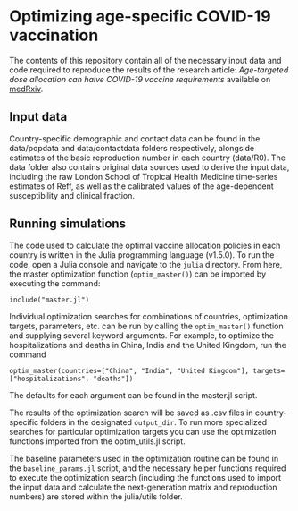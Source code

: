# Optimizing age-specific COVID-19 vaccination

The contents of this repository contain all of the necessary input data and code required to reproduce the results of the research article: *Age-targeted dose allocation can halve COVID-19 vaccine requirements* available on [medRxiv](https://www.medrxiv.org/content/10.1101/2020.10.08.20208108v1).

## Input data

Country-specific demographic and contact data can be found in the data/popdata and data/contactdata folders respectively, alongside estimates of the basic reproduction number in each country (data/R0). The data folder also contains original data sources used to derive the input data, including the raw London School of Tropical Health Medicine time-series estimates of Reff, as well as the calibrated values of the age-dependent susceptibility and clinical fraction.

## Running simulations

The code used to calculate the optimal vaccine allocation policies in each country is written in the Julia programming language (v1.5.0). To run the code, open a Julia console and navigate to the `julia` directory. From here, the master optimization function (`optim_master()`) can be imported by executing the command: 

`include("master.jl")`

Individual optimization searches for combinations of countries, optimization targets, parameters, etc. can be run by calling the `optim_master()` function and supplying several keyword arguments. For example, to optimize the hospitalizations and deaths in China, India and the United Kingdom, run the command

`optim_master(countries=["China", "India", "United Kingdom"], targets=["hospitalizations", "deaths"])`

The defaults for each argument can be found in the master.jl script.

The results of the optimization search will be saved as .csv files in country-specific folders in the designated `output_dir`. To run more specialized searches for particular optimization targets you can use the optimization functions imported from the optim_utils.jl script.

The baseline parameters used in the optimization routine can be found in the `baseline_params.jl` script, and the necessary helper functions required to execute the optimization search (including the functions used to import the input data and calculate the next-generation matrix and reproduction numbers) are stored within the julia/utils folder.
